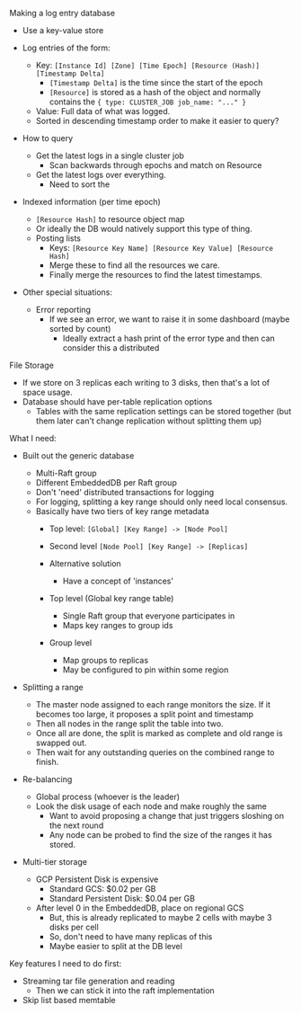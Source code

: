 

Making a log entry database

- Use a key-value store
- Log entries of the form:
    - Key: `[Instance Id] [Zone] [Time Epoch] [Resource (Hash)] [Timestamp Delta]`
        - `[Timestamp Delta]` is the time since the start of the epoch
        - `[Resource]` is stored as a hash of the object and normally contains the `{ type: CLUSTER_JOB job_name: "..." }`
    - Value: Full data of what was logged.
    - Sorted in descending timestamp order to make it easier to query?

- How to query
    - Get the latest logs in a single cluster job
        - Scan backwards through epochs and match on Resource
    - Get the latest logs over everything.
        - Need to sort the 

- Indexed information (per time epoch)
    - `[Resource Hash]` to resource object map
    - Or ideally the DB would natively support this type of thing.
    - Posting lists
        - Keys: `[Resource Key Name] [Resource Key Value] [Resource Hash]`
        - Merge these to find all the resources we care.
        - Finally merge the resources to find the latest timestamps.

- Other special situations:
    - Error reporting
        - If we see an error, we want to raise it in some dashboard (maybe sorted by count)
            - Ideally extract a hash print of the error type and then can consider this a distributed 


File Storage
- If we store on 3 replicas each writing to 3 disks, then that's a lot of space usage.
- Database should have per-table replication options
    - Tables with the same replication settings can be stored together (but them later can't change replication without splitting them up)


What I need:

- Built out the generic database
    - Multi-Raft group
    - Different EmbeddedDB per Raft group
    - Don't 'need' distributed transactions for logging
    - For logging, splitting a key range should only need local consensus.
    - Basically have two tiers of key range metadata
        - Top level: `[Global] [Key Range] -> [Node Pool]`
        - Second level `[Node Pool] [Key Range] -> [Replicas]`

        - Alternative solution
            - Have a concept of 'instances'

        - Top level (Global key range table)
            - Single Raft group that everyone participates in
            - Maps key ranges to group ids
        - Group level
            - Map groups to replicas
            - May be configured to pin within some region

- Splitting a range
    - The master node assigned to each range monitors the size. If it becomes too large, it proposes a split point and timestamp
    - Then all nodes in the range split the table into two.
    - Once all are done, the split is marked as complete and old range is swapped out.
    - Then wait for any outstanding queries on the combined range to finish.

- Re-balancing
    - Global process (whoever is the leader)
    - Look the disk usage of each node and make roughly the same
        - Want to avoid proposing a change that just triggers sloshing on the next round
        - Any node can be probed to find the size of the ranges it has stored.

- Multi-tier storage
    - GCP Persistent Disk is expensive
        - Standard GCS: $0.02 per GB
        - Standard Persistent Disk: $0.04 per GB
    - After level 0 in the EmbeddedDB, place on regional GCS
        - But, this is already replicated to maybe 2 cells with maybe 3 disks per cell
        - So, don't need to have many replicas of this
        - Maybe easier to split at the DB level

Key features I need to do first:
- Streaming tar file generation and reading
    - Then we can stick it into the raft implementation
- Skip list based memtable

